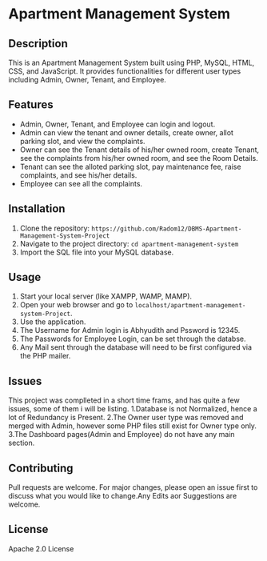 # Apartment Management System

## Description

This is an Apartment Management System built using PHP, MySQL, HTML, CSS, and JavaScript. It provides functionalities for different user types including Admin, Owner, Tenant, and Employee.

## Features

- Admin, Owner, Tenant, and Employee can login and logout.
- Admin can view the tenant and owner details, create owner, allot parking slot, and view the complaints.
- Owner can see the Tenant details of his/her owned room, create Tenant, see the complaints from his/her owned room, and see the Room Details.
- Tenant can see the alloted parking slot, pay maintenance fee, raise complaints, and see his/her details.
- Employee can see all the complaints.

## Installation

1. Clone the repository: `https://github.com/Radom12/DBMS-Apartment-Management-System-Project`
2. Navigate to the project directory: `cd apartment-management-system`
3. Import the SQL file into your MySQL database.

## Usage

1. Start your local server (like XAMPP, WAMP, MAMP).
2. Open your web browser and go to `localhost/apartment-management-system-Project`.
3. Use the application.
4. The Username for Admin login is Abhyudith and Pssword is 12345.
5. The Passwords for Employee Login, can be set through the databse.
6. Any Mail sent through the database will need to be first configured via the PHP mailer.

## Issues

This project was complleted in a short time frams, and has quite a few issues, some of them i will be listing.
1.Database is not Normalized, hence a lot of Redundancy is Present.
2.The Owner user type was removed and merged with Admin, however some PHP files still exist for Owner type only.
3.The Dashboard pages(Admin and Employee) do not have any main section.

## Contributing

Pull requests are welcome. For major changes, please open an issue first to discuss what you would like to change.Any Edits aor Suggestions are welcome.

## License

Apache 2.0 License

